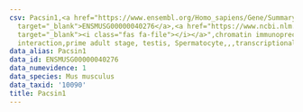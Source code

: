 ```yaml
---
csv: Pacsin1,<a href="https://www.ensembl.org/Homo_sapiens/Gene/Summary?db=core;g=ENSMUSG00000040276"
  target="_blank">ENSMUSG00000040276</a>,<a href="https://www.ncbi.nlm.nih.gov/pubmed/25450459"
  target="_blank"><i class="fas fa-file"></i></a>",chromatin immunoprecipitation assay,direct
  interaction,prime adult stage, testis, Spermatocyte,,,transcriptional regulation,
data_alias: Pacsin1
data_id: ENSMUSG00000040276
data_numevidence: 1
data_species: Mus musculus
data_taxid: '10090'
title: Pacsin1
---
```

